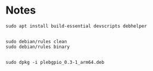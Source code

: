 # Notes

	sudo apt install build-essential devscripts debhelper


	sudo debian/rules clean
	sudo debian/rules binary


	sudo dpkg -i plebgpio_0.3-1_arm64.deb


